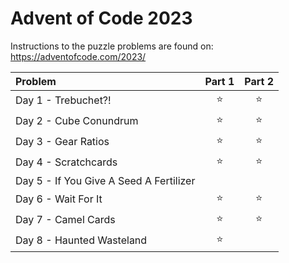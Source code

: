 ﻿# Advent of Code 2023

Instructions to the puzzle problems are found on: https://adventofcode.com/2023/

| **Problem**                              | Part 1 | Part 2 |
|:-----------------------------------------|:------:|:------:|
| Day  1 - Trebuchet?!                     | :star: | :star: |
| Day  2 - Cube Conundrum                  | :star: | :star: |
| Day  3 - Gear Ratios                     | :star: | :star: |
| Day  4 - Scratchcards                    | :star: | :star: |
| Day  5 - If You Give A Seed A Fertilizer |        |        |
| Day  6 - Wait For It                     | :star: | :star: |
| Day  7 - Camel Cards                     | :star: | :star: |
| Day  8 - Haunted Wasteland               | :star: |        |

